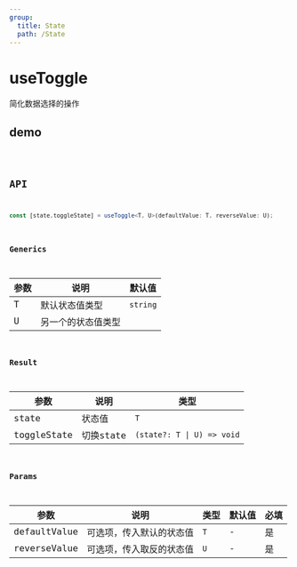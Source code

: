 ```yaml
---
group:
  title: State
  path: /State
---
```


# useToggle

简化数据选择的操作

## demo

<code src="./Demo/index.tsx"/>

## API

```typescript
const [state,toggleState] = useToggle<T, U>(defaultValue: T, reverseValue: U);
```

### Generics

| **参数** | **说明**           | **默认值** |
| -------- | ------------------ | ---------- |
| T        | 默认状态值类型     | `string`   |
| U        | 另一个的状态值类型 |            |



### Result

| **参数**    | **说明**  | **类型**                  |
| ----------- | --------- | ------------------------- |
| state       | 状态值    | `T`|
| toggleState | 切换state | `(state?: T \| U) => void` |

### Params

| **参数**     | **说明**                 | **类型** | **默认值** | 必填 |
| ------------ | ------------------------ | -------- | ---------- | ---- |
| defaultValue | 可选项，传入默认的状态值 | `T`      | -          | 是   |
| reverseValue | 可选项，传入取反的状态值 | `U`      | -          | 是   |

